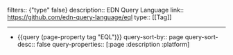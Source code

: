 filters:: {"type" false}
description:: EDN Query Language
link:: https://github.com/edn-query-language/eql
type:: [[Tag]]

- ---
- {{query (page-property tag "EQL")}}
  query-sort-by:: page
  query-sort-desc:: false
  query-properties:: [:page :description :platform]